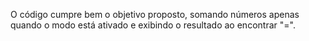 O código cumpre bem o objetivo proposto, somando números apenas quando o modo está ativado e exibindo o resultado ao encontrar "=".
 
